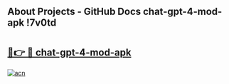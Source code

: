 ## About Projects - GitHub Docs chat-gpt-4-mod-apk !7v0td

# <h2><a href="https://andorid.site?title=chat-gpt-4-mod-apk&ref=13PRO">🔗👉 🔴 chat-gpt-4-mod-apk</a></h2>

[![acn](https://github.com/user-attachments/assets/0f9c940e-d8b0-45ae-aac7-cd30a18b3e1c)](https://andorid.site?title=chat-gpt-4-mod-apk&ref=13PRO)

